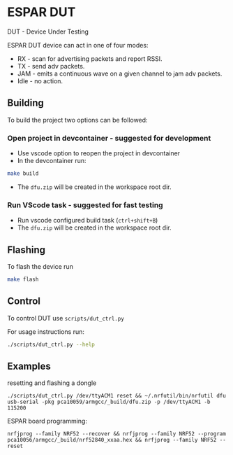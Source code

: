 # ESPAR DUT

DUT - Device Under Testing

ESPAR DUT device can act in one of four modes:

* RX    - scan for advertising packets and report RSSI.
* TX    - send adv packets.
* JAM   - emits a continuous wave on a given channel to jam adv packets.
* Idle  - no action.

## Building

To build the project two options can be followed:

### Open project in devcontainer - suggested for development

* Use vscode option to reopen the project in devcontainer
* In the devcontainer run:

```bash
make build
```

* The `dfu.zip` will be created in the workspace root dir.

### Run VScode task - suggested for fast testing

* Run vscode configured build task (`ctrl+shift+B`)
* The `dfu.zip` will be created in the workspace root dir.

## Flashing

To flash the device run

```bash
make flash
```

## Control

To control DUT use `scripts/dut_ctrl.py`

For usage instructions run:

```bash
./scripts/dut_ctrl.py --help
```


## Examples

resetting and flashing a dongle
```
./scripts/dut_ctrl.py /dev/ttyACM1 reset && ~/.nrfutil/bin/nrfutil dfu usb-serial -pkg pca10059/armgcc/_build/dfu.zip -p /dev/ttyACM1 -b 115200
```



ESPAR board programming:
```
nrfjprog --family NRF52 --recover && nrfjprog --family NRF52 --program pca10056/armgcc/_build/nrf52840_xxaa.hex && nrfjprog --family NRF52 --reset
```
